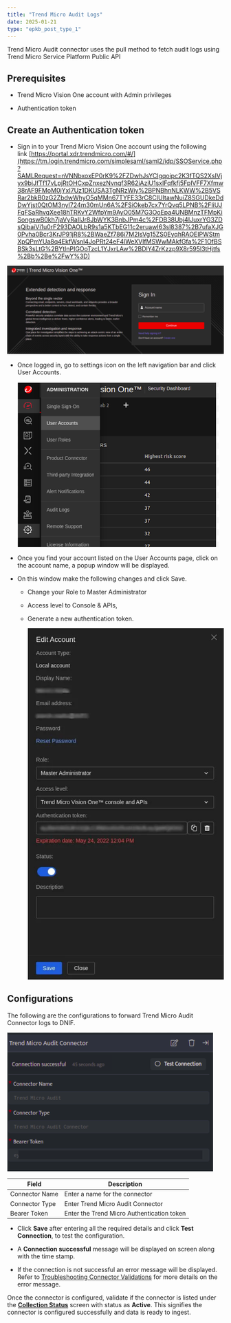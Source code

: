 ```yaml
---
title: "Trend Micro Audit Logs"
date: 2025-01-21
type: "epkb_post_type_1"
---
```


Trend Micro Audit connector uses the pull method to fetch audit logs using Trend Micro Service Platform Public API

## **Prerequisites**

- Trend Micro Vision One account with Admin privileges

- Authentication token

## **Create an Authentication token**

- Sign in to your Trend Micro Vision One account using the following link [https://portal.xdr.trendmicro.com/#/](https://tm.login.trendmicro.com/simplesaml/saml2/idp/SSOService.php?SAMLRequest=nVNNbxoxEP0rK9%2FZDwhJsYCIgqoipc2K3fTQS2XsIVjyx9bjJfTf17vLpjRtOHCxpZnxezNvnqf3R62iAziU1sxIFqfkfj5FplVFF7Xfmw38rAF9FMoM0jYxI7Uz1DKUSA3TgNRzWiy%2BPNBhnNLKWW%2B5VSRar2bkB0zG2ZbdwWhyO5qMMn67TYFE33rC8CIUItawNuiZ8SGUDkeDdDwYjst0QtOM3nyI724m30mUn6A%2FSiOkeb7cx7YrQvq5LPNB%2FliUJFqFSaRhvqXee18hTRKvY2WfpYm9AyO05M7G3OoEpa4UNBMnzTFMpKiSongswB0kh7jaVyRaIIJr8JbWYK3BnbJPm4c%2FDB38Ubj4IJuxrYG3ZDsQibaiVi1u0rF293DAOLbR9s1a5KTbEG11c2eruawI63sl8387%2B7ufaXJG0Pvha0Bcr3KrJP91jR8%2BWaeZf786i7M2IsVg15ZS0EyqhRAOEIPWStmXpQPmYUa8q4EkfWsnl4JoPRt24eF4lWeXVlfMSWwMAkfGfa%2F1OfBSBSk3sLtG%2BYtlnPIGOoTzcL1YJxrLAw%2BDlY4ZrKzzp9X8r595l3tHjtfs%2Bb%2Be%2FwY%3D)  
    

![](./IMAGES-Trend%20Micro%20Audit%20Logs/Trend-Micro-Audit-Logs-1.webp)

- Once logged in, go to settings icon on the left navigation bar and click User Accounts.  
      
      
    ![](./IMAGES-Trend%20Micro%20Audit%20Logs/Trend-Micro-Audit-Logs-2.webp)  
      
    

- Once you find your account listed on the User Accounts page, click on the account name, a popup window will be displayed.

- On this window make the following changes and click Save.
    - Change your Role to Master Administrator
    
    - Access level to Console & APIs,
    
    - Generate a new authentication token.  
          
          
        ![](./IMAGES-Trend%20Micro%20Audit%20Logs/Trend-Micro-Audit-Logs-3.webp)  
          
        

## **Configurations**

The following are the configurations to forward Trend Micro Audit Connector logs to DNIF.‌

![](./IMAGES-Trend%20Micro%20Audit%20Logs/Trend-Micro-Audit-Logs-4.webp)

| **Field** | **Description** |
| --- | --- |
| Connector Name | Enter a name for the connector |
| Connector Type | Enter Trend Micro Audit Connector |
| Bearer Token | Enter the Trend Micro Authentication token |

- Click **Save** after entering all the required details and click **Test Connection**, to test the configuration.

- A **Connection successful** message will be displayed on screen along with the time stamp.

- If the connection is not successful an error message will be displayed. Refer to [Troubleshooting Connector Validations](https://dnif.it/kb/troubleshooting-and-debugging/troubleshooting-connector-validations/) for more details on the error message.

Once the connector is configured, validate if the connector is listed under the **[Collection Status](https://dnif.it/kb/operations/collection-status/)** screen with status as **Active**. This signifies the connector is configured successfully and data is ready to ingest.
